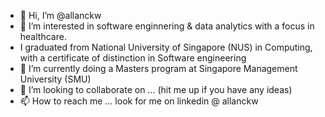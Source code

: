 - 👋 Hi, I’m @allanckw
- 👀 I’m interested in software enginnering & data analytics with a focus in healthcare. 
- I graduated from National University of Singapore (NUS) in Computing, with a certificate of distinction in Software engineering
- 🌱 I’m currently doing a Masters program at Singapore Management University (SMU)
- 💞️ I’m looking to collaborate on ... (hit me up if you have any ideas)
- 📫 How to reach me ... look for me on linkedin @ allanckw

<!---
allanckw/allanckw is a ✨ special ✨ repository because its `README.md` (this file) appears on your GitHub profile.
You can click the Preview link to take a look at your changes.
--->
